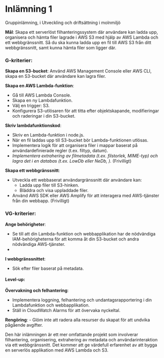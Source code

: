 # Inlämning 1
Gruppinlämning, i Utveckling och driftsättning i molnmiljö

**Mål**: Skapa ett serverlöst filhanteringssystem där användare kan ladda upp, organisera och hämta filer lagrade i AWS S3 med hjälp av AWS Lambda och ett webbgränssnitt.
Så du ska kunna ladda upp en fil till AWS S3 från ditt webbgränssnitt, samt kunna hämta filer som ligger där.

### G-kriterier:
 
**Skapa en S3-bucket**: Använd AWS Management Console eller AWS CLI, skapa en S3-bucket där användare kan lagra filer.

**Skapa en AWS Lambda-funktion**:
   - Gå till AWS Lambda Console.
   - Skapa en ny Lambdafunktion.
   - Välj en trigger: S3.
   - Konfigurera S3-utlösaren för att titta efter objektskapande, modifieringar och raderingar i din S3-bucket.

**Skriv lambdafunktionskod**:
   - Skriv en Lambda-funktion i node.js.
   - När en fil laddas upp till S3-bucket bör Lambda-funktionen utlösas.
   - Implementera logik för att organisera filer i mappar baserat på användardefinierade regler (t.ex. filtyp, datum).
   - *Implementera extrahering av filmetadata (t.ex. filstorlek, MIME-typ) och lagra det i en databas (t.ex. LowDb eller NeDb, ).* (Frivilligt)

**Skapa ett webbgränssnitt**:
   - Utveckla ett webbaserat användargränssnitt där användare kan:
     - Ladda upp filer till S3-hinken.
     - Bläddra och visa uppladdade filer.
   - Använd AWS SDK eller AWS Amplify för att interagera med AWS-tjänster från din webbapp. (Frivilligt)

### VG-kriterier:

**Ange behörigheter**:
   - Se till att din Lambda-funktion och webbapplikation har de nödvändiga IAM-behörigheterna för att komma åt din S3-bucket och andra nödvändiga AWS-tjänster.
   - 
**I webbgränssnittet**:
   - Sök efter filer baserat på metadata.

     
#### Level-up:
**Övervakning och felhantering**:
   - Implementera loggning, felhantering och undantagsrapportering i din Lambdafunktion och webbapplikation.
   - Ställ in CloudWatch Alarms för att övervaka nyckeltal.

**Rengöring**:
    - Glöm inte att radera alla resurser du skapat för att undvika pågående avgifter.



Den här inlämningen är ett mer omfattande projekt som involverar filhantering, organisering, extrahering av metadata och användarinteraktion via ett webbgränssnitt. Det kommer att ge värdefull erfarenhet av att bygga en serverlös applikation med AWS Lambda och S3.
